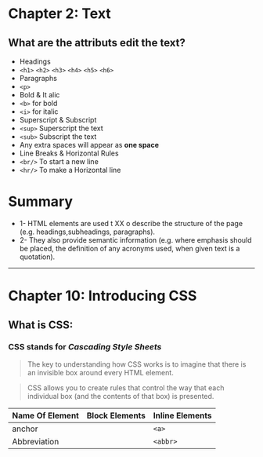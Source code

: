# Chapter 2: Text

## What are the attributs edit the text?
  * Headings
   * `<h1>` `<h2>` `<h3>` `<h4>` `<h5>` `<h6>`
  * Paragraphs
   * `<p>`
  * Bold & It alic
   * `<b>` for bold
   * `<i>` for italic
  * Superscript & Subscript
   * `<sup>` Superscript the text 
   * `<sub>` Subscript the text
  * Any extra spaces will appear as **one space**
  * Line Breaks & Horizontal Rules
   * `<br/>` To start a new line
   * `<hr/>` To make a Horizontal line

# Summary 
  - 1- HTML elements are used t XX o describe the structure of the page (e.g. headings,subheadings, paragraphs).
  - 2- They also provide semantic information (e.g. where emphasis should be placed, the definition of any acronyms used, when given text is a quotation).
--------------------------------

# Chapter 10: Introducing CSS

## What is CSS:
### CSS stands for **_Cascading Style Sheets_**

>The key to understanding how CSS works is to imagine that there is an invisible box around every HTML element.

>CSS allows you to create rules that control the way that each individual box (and the contents of that box) is presented.

Name Of Element | Block Elements | Inline Elements
--------------- | -------------- | ---------------
anchor |  | `<a>` | 
Abbreviation |  |`<abbr>`